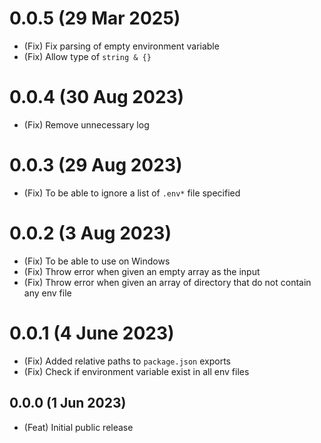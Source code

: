 # 0.0.5 (29 Mar 2025)

-   (Fix) Fix parsing of empty environment variable
-   (Fix) Allow type of `string & {}`

# 0.0.4 (30 Aug 2023)

-   (Fix) Remove unnecessary log

# 0.0.3 (29 Aug 2023)

-   (Fix) To be able to ignore a list of `.env*` file specified

# 0.0.2 (3 Aug 2023)

-   (Fix) To be able to use on Windows
-   (Fix) Throw error when given an empty array as the input
-   (Fix) Throw error when given an array of directory that do not contain any env file

# 0.0.1 (4 June 2023)

-   (Fix) Added relative paths to `package.json` exports
-   (Fix) Check if environment variable exist in all env files

## 0.0.0 (1 Jun 2023)

-   (Feat) Initial public release
